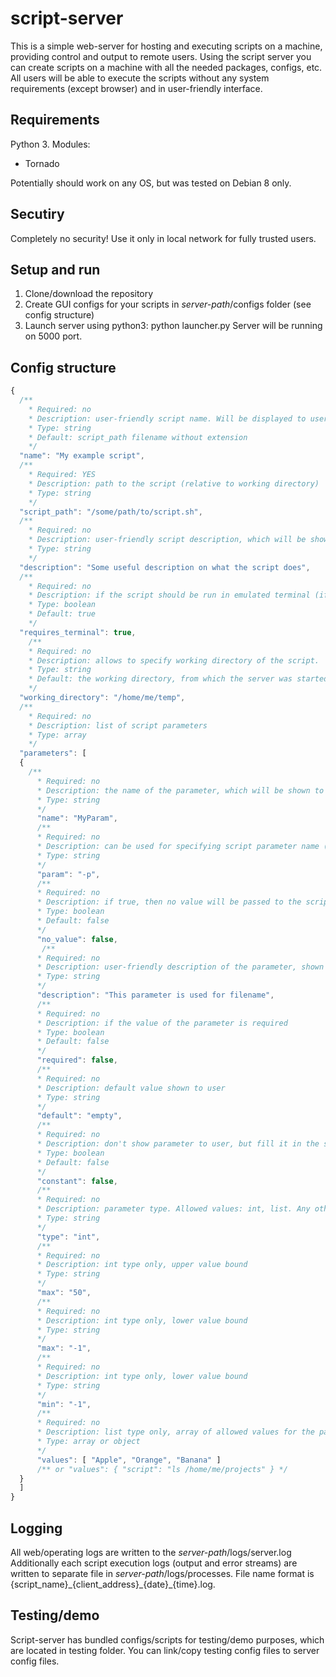 # script-server
This is a simple web-server for hosting and executing scripts on a machine, providing control and output to remote users.
Using the script server you can create scripts on a machine with all the needed packages, configs, etc. All users will be able to execute the scripts without any system requirements (except browser) and in user-friendly interface.

## Requirements
Python 3. Modules:
* Tornado

Potentially should work on any OS, but was tested on Debian 8 only. 

## Secutiry
Completely no security! Use it only in local network for fully trusted users. 

## Setup and run
1. Clone/download the repository
2. Create GUI configs for your scripts in _server-path_/configs folder (see config structure)
3. Launch server using python3: python launcher.py
Server will be running on 5000 port.

## Config structure
```javascript
{
  /**
    * Required: no
    * Description: user-friendly script name. Will be displayed to user 
    * Type: string
    * Default: script_path filename without extension
    */
  "name": "My example script",
  /**
    * Required: YES
    * Description: path to the script (relative to working directory)
    * Type: string
    */
  "script_path": "/some/path/to/script.sh",
  /**
    * Required: no
    * Description: user-friendly script description, which will be shown to a user
    * Type: string
    */
  "description": "Some useful description on what the script does",
  /**
    * Required: no
    * Description: if the script should be run in emulated terminal (if it has special behaviour in terminal).
    * Type: boolean
    * Default: true
    */
  "requires_terminal": true,
    /**
    * Required: no
    * Description: allows to specify working directory of the script.
    * Type: string
    * Default: the working directory, from which the server was started
    */
  "working_directory": "/home/me/temp",
  /**
    * Required: no
    * Description: list of script parameters
    * Type: array
    */
  "parameters": [
  {
    /**
      * Required: no
      * Description: the name of the parameter, which will be shown to the user. Required for non-constant parameters
      * Type: string
      */
      "name": "MyParam",
      /**
      * Required: no
      * Description: can be used for specifying script parameter name (e.g. script.sh -p myval). Omit this field for position based parameters
      * Type: string
      */
      "param": "-p",
      /**
      * Required: no
      * Description: if true, then no value will be passed to the script, only "param" will be specified
      * Type: boolean
      * Default: false
      */
      "no_value": false,
       /**
      * Required: no
      * Description: user-friendly description of the parameter, shown to the user (not yet implemented in GUI)
      * Type: string
      */
      "description": "This parameter is used for filename",
      /**
      * Required: no
      * Description: if the value of the parameter is required 
      * Type: boolean
      * Default: false
      */
      "required": false,
      /**
      * Required: no
      * Description: default value shown to user
      * Type: string
      */
      "default": "empty",
      /**
      * Required: no
      * Description: don't show parameter to user, but fill it in the script with the value of "default" field
      * Type: boolean
      * Default: false
      */
      "constant": false,
      /**
      * Required: no
      * Description: parameter type. Allowed values: int, list. Any other value will be simple text edit.
      * Type: string
      */
      "type": "int",
      /**
      * Required: no
      * Description: int type only, upper value bound 
      * Type: string
      */
      "max": "50",
      /**
      * Required: no
      * Description: int type only, lower value bound 
      * Type: string
      */
      "max": "-1",
      /**
      * Required: no
      * Description: int type only, lower value bound 
      * Type: string
      */
      "min": "-1",
      /**
      * Required: no
      * Description: list type only, array of allowed values for the parameter. Can be either predefined values or result from script invocation
      * Type: array or object
      */
      "values": [ "Apple", "Orange", "Banana" ]
      /** or "values": { "script": "ls /home/me/projects" } */
  }
  ]
}
```

## Logging
All web/operating logs are written to the _server-path_/logs/server.log
Additionally each script execution logs (output and error streams) are written to separate file in _server-path_/logs/processes. File name format is {script\_name}\_{client\_address}\_{date}\_{time}.log. 

## Testing/demo
Script-server has bundled configs/scripts for testing/demo purposes, which are located in testing folder. You can link/copy testing config files to server config files.
